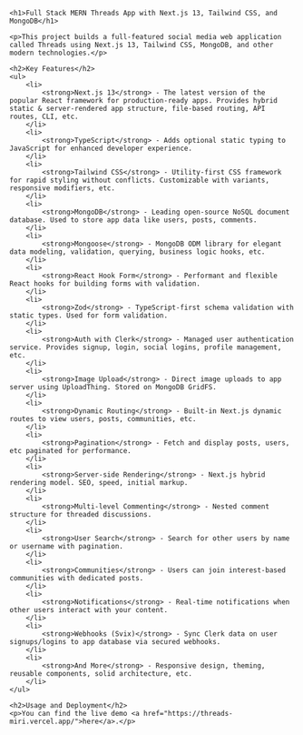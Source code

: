 
    <h1>Full Stack MERN Threads App with Next.js 13, Tailwind CSS, and MongoDB</h1>

    <p>This project builds a full-featured social media web application called Threads using Next.js 13, Tailwind CSS, MongoDB, and other modern technologies.</p>

    <h2>Key Features</h2>
    <ul>
        <li>
            <strong>Next.js 13</strong> - The latest version of the popular React framework for production-ready apps. Provides hybrid static & server-rendered app structure, file-based routing, API routes, CLI, etc.
        </li>
        <li>
            <strong>TypeScript</strong> - Adds optional static typing to JavaScript for enhanced developer experience.
        </li>
        <li>
            <strong>Tailwind CSS</strong> - Utility-first CSS framework for rapid styling without conflicts. Customizable with variants, responsive modifiers, etc.
        </li>
        <li>
            <strong>MongoDB</strong> - Leading open-source NoSQL document database. Used to store app data like users, posts, comments.
        </li>
        <li>
            <strong>Mongoose</strong> - MongoDB ODM library for elegant data modeling, validation, querying, business logic hooks, etc.
        </li>
        <li>
            <strong>React Hook Form</strong> - Performant and flexible React hooks for building forms with validation.
        </li>
        <li>
            <strong>Zod</strong> - TypeScript-first schema validation with static types. Used for form validation.
        </li>
        <li>
            <strong>Auth with Clerk</strong> - Managed user authentication service. Provides signup, login, social logins, profile management, etc.
        </li>
        <li>
            <strong>Image Upload</strong> - Direct image uploads to app server using UploadThing. Stored on MongoDB GridFS.
        </li>
        <li>
            <strong>Dynamic Routing</strong> - Built-in Next.js dynamic routes to view users, posts, communities, etc.
        </li>
        <li>
            <strong>Pagination</strong> - Fetch and display posts, users, etc paginated for performance.
        </li>
        <li>
            <strong>Server-side Rendering</strong> - Next.js hybrid rendering model. SEO, speed, initial markup.
        </li>
        <li>
            <strong>Multi-level Commenting</strong> - Nested comment structure for threaded discussions.
        </li>
        <li>
            <strong>User Search</strong> - Search for other users by name or username with pagination.
        </li>
        <li>
            <strong>Communities</strong> - Users can join interest-based communities with dedicated posts.
        </li>
        <li>
            <strong>Notifications</strong> - Real-time notifications when other users interact with your content.
        </li>
        <li>
            <strong>Webhooks (Svix)</strong> - Sync Clerk data on user signups/logins to app database via secured webhooks.
        </li>
        <li>
            <strong>And More</strong> - Responsive design, theming, reusable components, solid architecture, etc.
        </li>
    </ul>

    <h2>Usage and Deployment</h2>
    <p>You can find the live demo <a href="https://threads-miri.vercel.app/">here</a>.</p>


